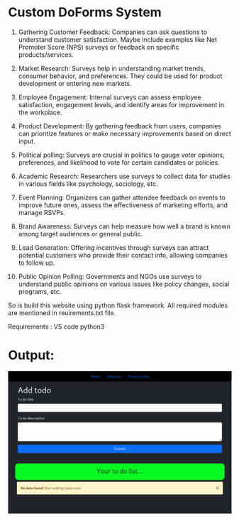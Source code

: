 # Custom DoForms System

1. Gathering Customer Feedback: Companies can ask questions to understand customer satisfaction. Maybe include examples like Net Promoter Score (NPS) surveys or feedback on specific products/services.

2. Market Research: Surveys help in understanding market trends, consumer behavior, and preferences. They could be used for product development or entering new markets.

3. Employee Engagement: Internal surveys can assess employee satisfaction, engagement levels, and identify areas for improvement in the workplace.

4. Product Development: By gathering feedback from users, companies can prioritize features or make necessary improvements based on direct input.

5. Political polling: Surveys are crucial in politics to gauge voter opinions, preferences, and likelihood to vote for certain candidates or policies.

6. Academic Research: Researchers use surveys to collect data for studies in various fields like psychology, sociology, etc.

7. Event Planning: Organizers can gather attendee feedback on events to improve future ones, assess the effectiveness of marketing efforts, and manage RSVPs.

8. Brand Awareness: Surveys can help measure how well a brand is known among target audiences or general public.

9. Lead Generation: Offering incentives through surveys can attract potential customers who provide their contact info, allowing companies to follow up.

10. Public Opinion Polling: Governments and NGOs use surveys to understand public opinions on various issues like policy changes, social programs, etc.

So is build this website using python flask framework. All required modules are mentioned in reuirements.txt file.

Requirements :
VS code
python3

# Output:
![alt text](https://github.com/thato2-5/Flask_Web_Apps/blob/main/home.png)
